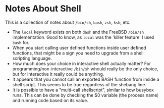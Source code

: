 # Notes About Shell

This is a collection of notes about `/bin/sh`, `bash`, `zsh`, `ksh`, etc.

- The `local` keyword exists on both `dash` and the FreeBSD `/bin/sh` implementation.  Good to know, as `local` was the 'killer feature' I used `bash` for.
- When you start calling user defined functions inside user defined functions, that might be a sign you need to upgrade from a shell scripting language.
- How much does your choice in interactive shell actually matter? For programming/non-interactive `/bin/sh` whould really be the only choice, but for interactive it really could be anything.
- It appears that you cannot call an exported BASH function from inside a shell script. This seems to be true regardless of the shebang line. 
- It is possible to have a "multi-call shellscript", similar to how busybox runs.  This can be done by checking the $0 variable (the process name) and running code based on its value.
